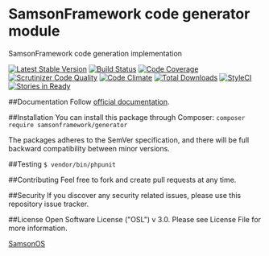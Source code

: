 # SamsonFramework code generator module
 
SamsonFramework code generation implementation

[![Latest Stable Version](https://poser.pugx.org/samsonframework/generator/v/stable.svg)](https://packagist.org/packages/samsonframework/generator)
[![Build Status](https://scrutinizer-ci.com/g/samsonframework/generator/badges/build.png?b=master)](https://scrutinizer-ci.com/g/samsonframework/generator/build-status/master)
[![Code Coverage](https://scrutinizer-ci.com/g/samsonframework/generator/badges/coverage.png?b=master)](https://scrutinizer-ci.com/g/samsonframework/generator/?branch=master)
[![Scrutinizer Code Quality](https://scrutinizer-ci.com/g/samsonframework/generator/badges/quality-score.png?b=master)](https://scrutinizer-ci.com/g/samsonframework/generator/?branch=master)
[![Code Climate](https://codeclimate.com/github/samsonframework/generator/badges/gpa.svg)](https://codeclimate.com/github/samsonframework/generator)
[![Total Downloads](https://poser.pugx.org/samsonframework/generator/downloads.svg)](https://packagist.org/packages/samsonframework/generator)
[![StyleCI](https://styleci.io/repos/67337167/shield)](https://styleci.io/repos/67337167)
[![Stories in Ready](https://badge.waffle.io/samsonframework/generator.png?label=ready&title=Ready)](https://waffle.io/samsonframework/generator)

##Documentation
Follow [official documentation](http://github.com/samsonframework/generator/blob/master/docs/Index.md).

##Installation
You can install this package through Composer:
```composer require samsonframework/generator```

The packages adheres to the SemVer specification, and there will be full backward compatibility between minor versions.

##Testing
```$ vendor/bin/phpunit```

##Contributing
Feel free to fork and create pull requests at any time.

##Security
If you discover any security related issues, please use this repository issue tracker.

##License
Open Software License ("OSL") v 3.0. Please see License File for more information.

[SamsonOS](http://samsonos.com)
